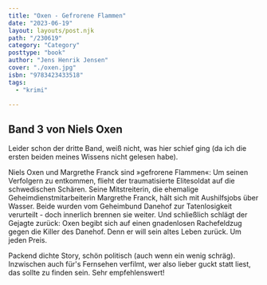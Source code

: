 ```yaml
---
title: "Oxen - Gefrorene Flammen"
date: "2023-06-19"
layout: layouts/post.njk
path: "/230619"
category: "Category"
posttype: "book"
author: "Jens Henrik Jensen"
cover: "./oxen.jpg"
isbn: "9783423433518"
tags:
  - "krimi"

---
```

## Band 3 von Niels Oxen

Leider schon der dritte Band, weiß nicht, was hier schief ging (da ich die ersten beiden meines Wissens nicht gelesen habe).

Niels Oxen und Margrethe Franck sind »gefrorene Flammen«: Um seinen Verfolgern zu entkommen, flieht der traumatisierte Elitesoldat auf die schwedischen Schären. Seine Mitstreiterin, die ehemalige Geheimdienstmitarbeiterin Margrethe Franck, hält sich mit Aushilfsjobs über Wasser. Beide wurden vom Geheimbund Danehof zur Tatenlosigkeit verurteilt - doch innerlich brennen sie weiter. Und schließlich schlägt der Gejagte zurück: Oxen begibt sich auf einen gnadenlosen Rachefeldzug gegen die Killer des Danehof. Denn er will sein altes Leben zurück. Um jeden Preis.

Packend dichte Story, schön politisch (auch wenn ein wenig schräg). Inzwischen auch für's Fernsehen verfilmt, wer also lieber guckt statt liest, das sollte zu finden sein. Sehr empfehlenswert!

